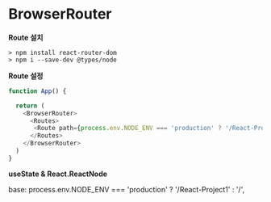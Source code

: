# BrowserRouter

**Route 설치**
```console
> npm install react-router-dom
> npm i --save-dev @types/node
```

**Route 설정**
```javascript
function App() {

  return (
    <BrowserRouter>
      <Routes>
       <Route path={process.env.NODE_ENV === 'production' ? '/React-Project1' : '/'} element={<Home/>}></Route>
      </Routes>
    </BrowserRouter>
  )
}
```

**useState & React.ReactNode**





base: process.env.NODE_ENV === 'production' ? '/React-Project1' : '/', 

